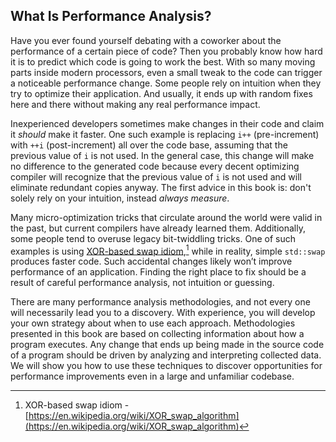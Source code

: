 ## What Is Performance Analysis?

Have you ever found yourself debating with a coworker about the performance of a certain piece of code? Then you probably know how hard it is to predict which code is going to work the best. With so many moving parts inside modern processors, even a small tweak to the code can trigger a noticeable performance change. Some people rely on intuition when they try to optimize their application. And usually, it ends up with random fixes here and there without making any real performance impact.

Inexperienced developers sometimes make changes in their code and claim it *should* make it faster. One such example is replacing `i++` (pre-increment) with `++i` (post-increment) all over the code base, assuming that the previous value of `i` is not used. In the general case, this change will make no difference to the generated code because every decent optimizing compiler will recognize that the previous value of `i` is not used and will eliminate redundant copies anyway. The first advice in this book is: don't solely rely on your intuition, instead *always measure*.

Many micro-optimization tricks that circulate around the world were valid in the past, but current compilers have already learned them. Additionally, some people tend to overuse legacy bit-twiddling tricks. One of such examples is using [XOR-based swap idiom](https://en.wikipedia.org/wiki/XOR_swap_algorithm),[^2] while in reality, simple `std::swap` produces faster code. Such accidental changes likely won’t improve performance of an application. Finding the right place to fix should be a result of careful performance analysis, not intuition or guessing.

There are many performance analysis methodologies, and not every one will necessarily lead you to a discovery. With experience, you will develop your own strategy about when to use each approach. Methodologies presented in this book are based on collecting information about how a program executes. Any change that ends up being made in the source code of a program should be driven by analyzing and interpreting collected data. We will show you how to use these techniques to discover opportunities for performance improvements even in a large and unfamiliar codebase.

[^2]: XOR-based swap idiom - [https://en.wikipedia.org/wiki/XOR_swap_algorithm](https://en.wikipedia.org/wiki/XOR_swap_algorithm)

